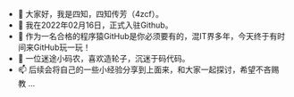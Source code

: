 - 👋 大家好，我是四知，四知传芳（4zcf）。
- 👀 我在2022年02月16日，正式入驻Github。
- 🌱 作为一名合格的程序猿GitHub是你必须要有的，混IT界多年，今天终于有时间来GitHub玩一玩！
- 💞️ 一位迷途小码农，喜欢造轮子，沉迷于码代码。
- 📫 后续会将自己的一些小经验分享到上面来，和大家一起探讨，希望不吝赐教 ...
